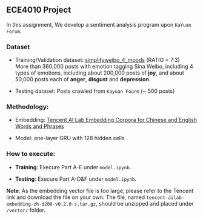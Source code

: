 ## ECE4010 Project
 In this assignment, We develop a sentiment analysis program upon `KaYuan Forum`.

### Dataset
- Training/Validation dataset: [simplifyweibo_4_moods](https://link.zhihu.com/?target=https%3A//pan.baidu.com/s/16c93E5x373nsGozyWevITg) (RATIO = 7:3)    
More than 360,000 posts with emotion tagging Sina Weibo, including 4 types of emotions, including about 200,000 posts of **joy**, and about 50,000 posts each of **anger**, **disgust** and **depression**.

- Testing dataset: Posts crawled from `Kayuan Fourm`  (~ 500 posts)

### Methodology:
- Embedding: [Tencent AI Lab Embedding Corpora for Chinese and English Words and Phrases](https://ai.tencent.com/ailab/nlp/en/embedding.html)

- Model: one-layer GRU with 128 hidden cells

### How to execute:

- **Training**: Execure Part A-E under `model.ipynb`.

- **Testing**: Execure Part A-D&F under `model.ipynb`.

**Note**: As the embedding vector file is too large, please refer to the Tencent link and download the file on your own. The file, named `tencent-ailab-embedding-zh-d200-v0.2.0-s.tar.gz`, should be unzipped and placed under `/vector/` folder.
